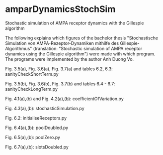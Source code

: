 # amparDynamicsStochSim

Stochastic simulation of AMPA receptor dynamics with the Gillespie algorithm

The following explains which figures of the bachelor thesis "Stochastische Simulation von AMPA-Rezeptor-Dynamiken mithilfe des Gillespie-Algorithmus" (translation: "Stochastic simulation of AMPA receptor dynamics using the Gillespie algorithm") were made with which program. The programs were implemented by the author Anh Duong Vo. 

Fig. 3.5(a), Fig. 3.6(a), Fig. 3.7(a) and tables 6.2, 6.3: sanityCheckShortTerm.py

Fig. 3.5(b), Fig. 3.6(b), Fig. 3.7(b) and tables 6.4 - 6.7: sanityCheckLongTerm.py

Fig. 4.1(a),(b) and Fig. 4.2(a),(b): coefficientOfVariation.py

Fig. 4.3(a),(b): stochasticSimulation.py

Fig. 6.2: initialiseReceptors.py

Fig. 6.4(a),(b): poolDoubled.py

Fig. 6.5(a),(b): poolZero.py

Fig. 6.7(a),(b): slotsDoubled.py
